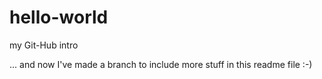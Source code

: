 # hello-world
my Git-Hub intro

... and now I've made a branch to include more stuff in this readme file  :-)
